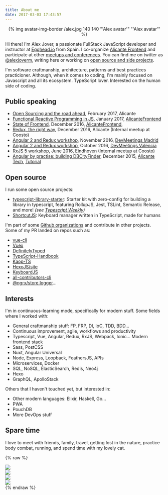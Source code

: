 ```yaml
---
title: About me
date: 2017-03-03 17:43:57
---
```


<div style="width: 100%; text-align: center">
{% img avatar-img-border /alex.jpg 140 140 "'Alex avatar'" "'Alex avatar'" %}
</div>

Hi there! I'm Alex Jover, a passionate FullStack JavaScript developer and instructor at [Egghead.io](https://egghead.io/instructors/alex-jover-morales) from Spain. I co-organize [Alicante Frontend](https://www.meetup.com/Alicante-Frontend/) and participate at other [meetups and conferences](#Public-speaking). You can find me on twitter as [@alexjoverm](https://twitter.com/alexjoverm), writing here or working on [open source and side projects](https://github.com/alexjoverm).

I'm software craftmanship, architecture, patterns and best practices practicioner. Although, when it comes to coding, I'm mainly focused on Javascript and all its ecosystem. TypeScript lover. Interested on the human side of coding.

## Public speaking

- [Open Sourcing and the road ahead](https://docs.google.com/presentation/d/11xNQroYsmKTpLfzQewJWL4NCm1VEETIN9YLFDzgwBkM/edit?usp=sharing), February 2017, Alicante
- [Functional Reactive Programming in JS](https://goo.gl/6nujMv), January 2017, [AlicanteFrontend](https://www.meetup.com/Alicante-Frontend/events/236821806/)
- [State of Frontend](https://goo.gl/6nujMv), December 2016, [AlicanteFrontend](https://www.meetup.com/Alicante-Frontend/events/236112157/),
- [Redux, the right way](https://goo.gl/oBQq5v), December 2016, Alicante (Internal meetup at Coosto)
- [Angular 2 and Redux workshop](https://goo.gl/chyFAh), November 2016, [DevMeetings Madrid](https://www.meetup.com/DevMeetings-Madrid/events/235570340/)
- [Angular 2 and Redux workshop](https://goo.gl/chyFAh), October 2016, [DevMeetings Valencia](https://www.meetup.com/DevMeetings-Valencia/events/234262507/)
- [RxJS 5 workshop](https://goo.gl/X8BSL5), June 2016, Eindhoven (Internal meetup at Coosto)
- [Angular by practise: building DBCityFinder](https://goo.gl/m2ts24), December 2015, [Alicante Tech](https://www.meetup.com/AlicanteTech/events/225370473/), [Tutorial](https://github.com/alexjoverm/MeetUp_DBCityFinder)

## Open source

I run some open source projects:

- [typescript-library-starter](https://github.com/alexjoverm/typescript-library-starter): Starter kit with zero-config for building a library in typescript, featuring RollupJS, Jest, TSLint, Semantic Release, and more! _(see [Typescript Weekly](http://eepurl.com/cDFMIH))_
- [ShortcutJS](https://github.com/coosto/ShortcutJS/): Keyboard manager written in TypeScript, made for humans

I'm part of some [Github organizations](https://github.com/alexjoverm) and contribute in other projects. Some of my PR landed on repos such as:

 - [vue-cli](https://github.com/vuejs/vue-cli)
 - [Vuex](https://github.com/vuejs/vuex)
 - [DefinitelyTyped](https://github.com/DefinitelyTyped/DefinitelyTyped)
 - [TypeScript-Handbook](https://github.com/Microsoft/TypeScript-Handbook)
 - [Kaop-TS](https://github.com/k1r0s/kaop-ts)
 - [HexoJS/site](https://github.com/hexojs/site)
 - [KeyboardJS](https://github.com/RobertWHurst/KeyboardJS)
 - [all-contributors-cli](https://github.com/jfmengels/all-contributors-cli)
 - [@ngrx/store logger](https://github.com/btroncone/ngrx-store-logger)...

## Interests

I'm in continuous-learning mode, specifically for modern stuff. Some fields where I worked with:

- General craftmanship stuff: FP, FRP, DI, IoC, TDD, BDD...
- Continuous improvement, agile, workflows and productivity
- Typescript, Vue, Angular, Redux, RxJS, Webpack, Ionic... Modern frontend stack
- Sass, PostCSS
- Nuxt, Angular Universal
- Node, Express, Loopback, FeathersJS, APIs
- Microservices, Docker
- SQL, NoSQL, ElasticSearch, Redis, Neo4j
- Hexo
- GraphQL, ApolloStack

Others that I haven't touched yet, but interested in:

- Other modern languages: Elixir, Haskell, Go...
- PWA
- PouchDB
- More DevOps stuff


## Spare time

I love to meet with friends, family, travel, getting lost in the nature, practice body combat, running, and spend time with my lovely cat.


{% raw %}
<div class="about fluid-container">
  <div class="row">
    <div class="col-sm-6">
      <img class="img-responsive" src="/about/kiara.jpg"></img>
    </div>
    <div class="col-sm-6">
      <img class="img-responsive" src="/about/kiara2.jpg"></img>
    </div>
  </div>
  <div class="row">
    <div class="col-sm-6">
      <img class="img-responsive" src="/about/salzburg.jpg"></img>
    </div>
    <div class="col-sm-6">
      <img class="img-responsive" src="/about/nature.jpg"></img>
    </div>
  </div>
</div>
{% endraw %}